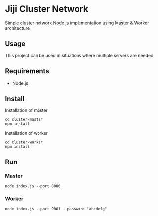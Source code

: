 # Jiji Cluster Network

Simple cluster network Node.js implementation using Master & Worker architecture

## Usage

This project can be used in situations where multiple servers are needed

## Requirements

* Node.js

## Install

Installation of master
```
cd cluster-master
npm install
```

Installation of worker

```
cd cluster-worker
npm install
```

## Run

### Master
```
node index.js --port 8080
```

### Worker
```
node index.js --port 9001 --password "abcdefg"
```